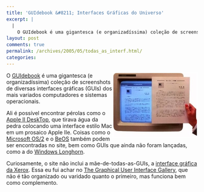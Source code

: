 ```yaml
---
title: 'GUIdebook &#8211; Interfaces Gráficas do Universo'
excerpt: |
  |
    O GUIdebook é uma gigantesca (e organizadíssima) coleção de screenshots de diversas interfaces gráficas (GUIs) dos mais variados computadores e sistemas operacionais. Ali é possível encontrar pérolas como o Apple II DeskTop, que tirava água da pedra colocando uma interface...
layout: post
comments: true
permalink: /archives/2005/05/todas_as_interf.html/
categories:
---
```

<img style="border-color: #FFFFFF;" title="Xerox Palo Alto mostrando sua interface " src="/archives/img/xerox.jpg" alt="" width="220" height="169" align="right" border="2" />O [GUIdebook][1] é uma gigantesca (e organizadíssima) coleção de screenshots de diversas interfaces gráficas (GUIs) dos mais variados computadores e sistemas operacionais.

Ali é possível encontrar pérolas como o [Apple II DeskTop][2], que tirava água da pedra colocando uma interface estilo Mac em um prosaico Apple IIe. Coisas como o [Microsoft OS/2][3] e o [BeOS][4] também podem ser encontradas no site, bem como GUIs que ainda não foram lançadas, como a do [Windows Longhorn][5].

Curiosamente, o site não inclui a mãe-de-todas-as-GUIs, a [interface gráfica da Xerox][6]. Essa eu fui achar no [The Graphical User Interface Gallery][7], que não é tão organizado ou varidado quanto o primeiro, mas funciona bem como complemento.

 [1]: http://www.guidebookgallery.org/
 [2]: http://www.guidebookgallery.org/guis/apple2/mousedesk
 [3]: http://www.guidebookgallery.org/screenshots/msos21301
 [4]: http://www.guidebookgallery.org/screenshots/beos5
 [5]: http://www.guidebookgallery.org/screenshots/longhorn4015
 [6]: http://toastytech.com/guis/alto.html
 [7]: http://toastytech.com/guis/index.html
